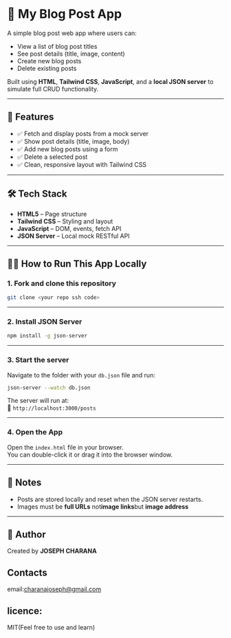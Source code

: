 # 📝 My Blog Post App

A simple blog post web app where users can:
- View a list of blog post titles
- See post details (title, image, content)
- Create new blog posts
- Delete existing posts

Built using **HTML**, **Tailwind CSS**, **JavaScript**, and a **local JSON server** to simulate full CRUD functionality.

---

## 🚀 Features

- ✅ Fetch and display posts from a mock server
- ✅ Show post details (title, image, body)
- ✅ Add new blog posts using a form
- ✅ Delete a selected post
- ✅ Clean, responsive layout with Tailwind CSS

---

## 🛠️ Tech Stack

- **HTML5** – Page structure  
- **Tailwind CSS** – Styling and layout  
- **JavaScript** – DOM, events, fetch API  
- **JSON Server** – Local mock RESTful API  

---

## 🧑‍💻 How to Run This App Locally

### 1. Fork and clone this repository 
```bash
git clone <your repo ssh code> 
```
---

### 2. Install JSON Server
```bash
npm install -g json-server
```
---

### 3. Start the server

Navigate to the folder with your `db.json` file and run:
```bash
json-server --watch db.json
```
The server will run at:  
📡 `http://localhost:3000/posts`

---

### 4. Open the App

Open the `index.html` file in your browser.  
You can double-click it or drag it into the browser window.

---

## 🧠 Notes

- Posts are stored locally and reset when the JSON server restarts.
- Images must be **full URLs** not**image links**but **image address**


---

## 🙌 Author

Created by **JOSEPH CHARANA** 
## Contacts
email:charanajoseph@gmail.com
## licence:
MIT(Feel free to use and learn)

